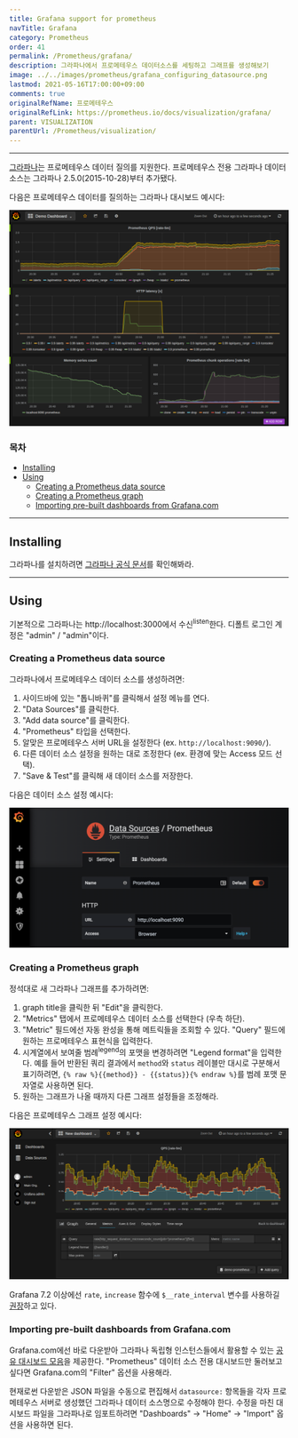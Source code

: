 ```yaml
---
title: Grafana support for prometheus
navTitle: Grafana
category: Prometheus
order: 41
permalink: /Prometheus/grafana/
description: 그라파나에서 프로메테우스 데이터소스를 세팅하고 그래프를 생성해보기
image: ../../images/prometheus/grafana_configuring_datasource.png
lastmod: 2021-05-16T17:00:00+09:00
comments: true
originalRefName: 프로메테우스
originalRefLink: https://prometheus.io/docs/visualization/grafana/
parent: VISUALIZATION
parentUrl: /Prometheus/visualization/
---
```


---

[그라파나](http://grafana.com/)는 프로메테우스 데이터 질의를 지원한다. 프로메테우스 전용 그라파나 데이터 소스는 그라파나 2.5.0(2015-10-28)부터 추가됐다.

다음은 프로메테우스 데이터를 질의하는 그라파나 대시보드 예시다:

![Grafana screenshot](../../images/prometheus/grafana_prometheus.png)

### 목차

- [Installing](#installing)
- [Using](#using)
  + [Creating a Prometheus data source](#creating-a-prometheus-data-source)
  + [Creating a Prometheus graph](#creating-a-prometheus-graph)
  + [Importing pre-built dashboards from Grafana.com](#importing-pre-built-dashboards-from-grafanacom)

---

## Installing

그라파나를 설치하려면 [그라파나 공식 문서](https://grafana.com/grafana/download/)를 확인해봐라.

---

## Using

기본적으로 그라파나는 http://localhost:3000에서 수신<sup>listen</sup>한다. 디폴트 로그인 계정은 "admin" / "admin"이다.

### Creating a Prometheus data source

그라파나에서 프로메테우스 데이터 소스를 생성하려면:

1. 사이드바에 있는 "톱니바퀴"를 클릭해서 설정 메뉴를 연다.
2. "Data Sources"를 클릭한다.
3. "Add data source"를 클릭한다.
4. "Prometheus" 타입을 선택한다.
5. 알맞은 프로메테우스 서버 URL을 설정한다 (ex. `http://localhost:9090/`).
6. 다른 데이터 소스 설정을 원하는 대로 조정한다 (ex. 환경에 맞는 Access 모드 선택).
7. "Save & Test"를 클릭해 새 데이터 소스를 저장한다.

다음은 데이터 소스 설정 예시다:

![Data source configuration](../../images/prometheus/grafana_configuring_datasource.png)

### Creating a Prometheus graph

정석대로 새 그라파나 그래프를 추가하려면:

1. graph title을 클릭한 뒤 "Edit"을 클릭한다.
2. "Metrics" 탭에서 프로메테우스 데이터 소스를 선택한다 (우측 하단).
3. "Metric" 필드에선 자동 완성을 통해 메트릭들을 조회할 수 있다. "Query" 필드에 원하는 프로메테우스 표현식을 입력한다.
4. 시계열에서 보여줄 범례<sup>legend</sup>의 포맷을 변경하려면 "Legend format"을 입력한다. 예를 들어 반환된 쿼리 결과에서 `method`와 `status` 레이블만 대시로 구분해서 표기하려면, `{% raw %}{{method}} - {{status}}{% endraw %}`를 범례 포맷 문자열로 사용하면 된다.
5. 원하는 그래프가 나올 때까지 다른 그래프 설정들을 조정해라.

다음은 프로메테우스 그래프 설정 예시다:

![Prometheus graph creation](../../images/prometheus/grafana_qps_graph.png)

Grafana 7.2 이상에선 `rate`, `increase` 함수에 `$__rate_interval` 변수를 사용하길 [권장](https://grafana.com/docs/grafana/latest/datasources/prometheus/#using-__rate_interval)하고 있다.

### Importing pre-built dashboards from Grafana.com

Grafana.com에선 바로 다운받아 그라파나 독립형 인스턴스들에서 활용할 수 있는 [공유 대시보드 모음](https://grafana.com/dashboards)을 제공한다. "Prometheus" 데이터 소스 전용 대시보드만 둘러보고 싶다면 Grafana.com의 "Filter" 옵션을 사용해라.

현재로썬 다운받은 JSON 파일을 수동으로 편집해서 `datasource:` 항목들을 각자 프로메테우스 서버로 생성했던 그라파나 데이터 소스명으로 수정해야 한다. 수정을 마친 대시보드 파일을 그라파나로 임포트하려면 "Dashboards" → "Home" → "Import" 옵션을 사용하면 된다.
